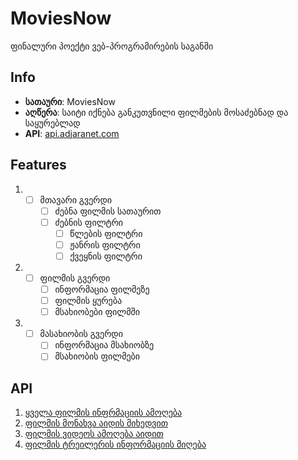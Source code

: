 # MoviesNow

ფინალური პოექტი ვებ-პროგრამირების საგანში

## Info

- **სათაური**: MoviesNow
- **აღწერა**: საიტი იქნება განკუთვნილი ფილმების მოსაძებნად და საყურებლად
- **API**:  [api.adjaranet.com](api.adjaranet.com)

## Features

1) - [ ] მთავარი გვერდი
     - [ ] ძებნა ფილმის სათაურით
     - [ ] ძებნის ფილტრი
         - [ ] წლების ფილტრი
         - [ ] ჟანრის ფილტრი
         - [ ] ქვეყნის ფილტრი

2) - [ ] ფილმის გვერდი
      - [ ] ინფორმაცია ფილმეზე
      - [ ] ფილმის ყურება
      - [ ] მსახიობები ფილმში

3) - [ ] მასახიობის გვერდი
      - [ ] ინფორმაცია მსახიობზე
      - [ ] მსახიობის ფილმები

## API

 1) [ყველა ფილმის ინფრმაციის ამოღება](https://api.adjaranet.com/api/v1/movies)
 2) [ფილმის მონახვა აიდის მიხედვით](https://api.adjaranet.com/api/v1/movies/878405854)
 3) [ფილმის ვიდეოს ამოღება აიდით](https://api.adjaranet.com/api/v1/movies/878405854/files/1264911)
 4) [ფილმის ტრეილერის ინფორმაციის მიღება](https://api.adjaranet.com/api/v1/movies/878405854/videos)
